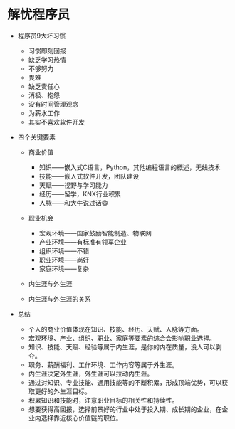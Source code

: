 # 解忧程序员
- 程序员9大坏习惯
    - 习惯即刻回报
    - 缺乏学习热情
    - 不够努力
    - 畏难
    - 缺乏责任心
    - 消极、抱怨
    - 没有时间管理观念
    - 为薪水工作
    - 其实不喜欢软件开发
    
- 四个关键要素
    - 商业价值    
        - 知识——嵌入式C语言，Python，其他编程语言的概述，无线技术
        - 技能——嵌入式软件开发，团队建设
        - 天赋——视野与学习能力
        - 经历——留学，KNX行业积累
        - 人脉——和大牛说过话:smile:
                                         
    - 职业机会
        - 宏观环境——国家鼓励智能制造、物联网
        - 产业环境——有标准有领军企业
        - 组织环境——不错
        - 职业环境——尚好
        - 家庭环境——复杂
        
    - 内生涯与外生涯
    - 内生涯与外生涯的关系

- 总结
    - 个人的商业价值体现在知识、技能、经历、天赋、人脉等方面。
    - 宏观环境、产业、组织、职业、家庭等要素的综合会影响职业选择。
    - 知识、技能、天赋、经验等属于内生涯，是你的内在质量，没人可以剥夺。
    - 职务、薪酬福利、工作环境、工作内容等属于外生涯。
    - 内生涯决定外生涯，外生涯可以拉动内生涯。
    - 通过对知识、专业技能、通用技能等的不断积累，形成顶端优势，可以获取更好的外生涯目标。
    - 积累知识和技能时，注意职业目标的相关性和持续性。
    - 想要获得高回报，选择前景好的行业中处于投入期、成长期的企业，在企业内选择靠近核心价值链的职位。

